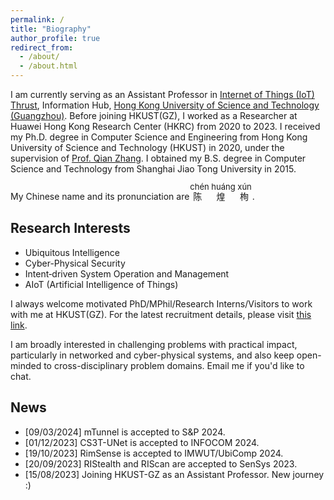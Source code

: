 ```yaml
---
permalink: /
title: "Biography"
author_profile: true
redirect_from:
  - /about/
  - /about.html
---
```


I am currently serving as an Assistant Professor in [Internet of Things (IoT) Thrust](https://hkust-gz.edu.cn/academics/hubs-and-thrust-areas/information-hub/internet-of-things/), Information Hub, [Hong Kong University of Science and Technology (Guangzhou)](https://www.hkust-gz.edu.cn/).
Before joining HKUST(GZ), I worked as a Researcher at Huawei Hong Kong Research Center (HKRC) from 2020 to 2023. 
I received my Ph.D. degree in Computer Science and Engineering from Hong Kong University of Science and Technology (HKUST) in 2020, under the supervision of [Prof. Qian Zhang](https://www.cse.ust.hk/~qianzh/). 
I obtained my B.S. degree in Computer Science and Technology from Shanghai Jiao Tong University in 2015.

My Chinese name and its pronunciation are
<ruby>
陈 煌 栒
<rp>
<rt><font size=2>ch&eacute;n hu&aacute;ng x&uacute;n</font></rt>
</rp>
</ruby>
.

<!-- My Chinese name is 陈 ch&eacute;n 煌 hu&aacute;ng 栒 x&uacute;n. -->

<!-- I always welcome motivated students to do long-term research with me. Email me if you'd like to chat! -->


## Research Interests
- Ubiquitous Intelligence
- Cyber-Physical Security
- Intent‑driven System Operation and Management
- AIoT (Artificial Intelligence of Things)

I always welcome motivated PhD/MPhil/Research Interns/Visitors to work with me at HKUST(GZ).
For the latest recruitment details, please visit [this link](https://www.chenhuangxun.com/recruitment/).

I am broadly interested in challenging problems with practical impact, particularly in networked and cyber-physical systems, and also keep open-minded to cross-disciplinary problem domains. 
Email me if you'd like to chat. 

<!--

My past research spans the areas of intelligent sensing, cyber-physical security, internet of things, network configuration management and their intersection with machine learning techniques.
Relevant papers have been published in conferences in the fields of computer networks, ubiquitous computing, and machine learning, including SIGCOMM/UBICOMP/AAAI/INFOCOM/USENIX Security/....

I am currently interested in exploring the practical challenges and requirements encountered in the design, management, and evolution of networks and cyber-physical systems. My goal is to utilize cutting-edge technologies like artificial intelligence to develop supportive frameworks, systems, and algorithms, which aim to achieve a range of objectives, including but not limited to:

- Accelerate intent-based system design.
- Achieve system behavior management based on specification requirements.
- Streamline the complexity of cognition and interaction in the design, management, and evolution of networks and cyber-physical systems.
- etc...
-->

## News

- [09/03/2024] mTunnel is accepted to S&P 2024.
- [01/12/2023] CS3T-UNet is accepted to INFOCOM 2024.
- [19/10/2023] RimSense is accepted to IMWUT/UbiComp 2024.  
- [20/09/2023] RIStealth and RIScan are accepted to SenSys 2023.
- [15/08/2023] Joining HKUST-GZ as an Assistant Professor. New journey :)
<!-- - [10/08/2023] Last Day in Huawei Hong Kong.  -->
